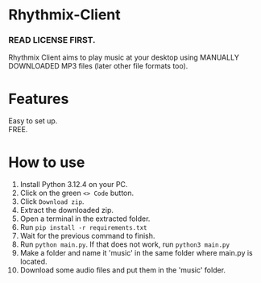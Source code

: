 # Rhythmix-Client

### READ LICENSE FIRST. ###
Rhythmix Client aims to play music at your desktop using MANUALLY DOWNLOADED MP3 files (later other file formats too).

# Features

Easy to set up.\
FREE.

# How to use
1. Install Python 3.12.4 on your PC.
2. Click on the green `<> Code` button.
3. Click `Download zip`.
4. Extract the downloaded zip.
5. Open a terminal in the extracted folder.
6. Run `pip install -r requirements.txt`
7. Wait for the previous command to finish.
8. Run `python main.py`. If that does not work, run `python3 main.py`
9. Make a folder and name it 'music' in the same folder where main.py is located.
10. Download some audio files and put them in the 'music' folder.
